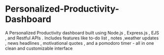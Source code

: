# Personalized-Productivity-Dashboard
A Personalized Productivity dashboard built using Node.js , Express.js , EJS , and Restful APIs . Includes features like to-do list , notes ,weather updates , news headlines , motivational quotes , and a pomodoro timer - all in one clean and customizable interface
